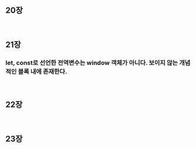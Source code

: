 ## 20장

<br>

## 21장

### let, const로 선언한 전역변수는 window 객체가 아니다. 보이지 않는 개념적인 블록 내에 존재한다.

<br>

## 22장

<br>

## 23장
